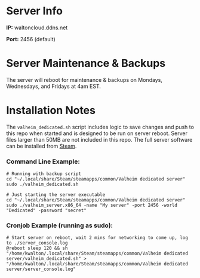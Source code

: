 # Server Info
**IP:** waltoncloud.ddns.net

**Port:** 2456 (default)

# Server Maintenance & Backups
The server will reboot for maintenance & backups on Mondays, Wednesdays, and Fridays at 4am EST.

# Installation Notes
The `valheim_dedicated.sh` script includes logic to save changes and push to this repo when started and is designed to be run on server reboot. Server files larger than 50MB are not included in this repo. The full server software can be installed from [Steam](https://store.steampowered.com/app/892970/Valheim/).

### Command Line Example:
```
# Running with backup script
cd "~/.local/share/Steam/steamapps/common/Valheim dedicated server"
sudo ./valheim_dedicated.sh

# Just starting the server executable
cd "~/.local/share/Steam/steamapps/common/Valheim dedicated server"
sudo ./valheim_server.x86_64 -name "My server" -port 2456 -world "Dedicated" -password "secret"
```

### Cronjob Example (running as sudo):
```
# Start server on reboot, wait 2 mins for networking to come up, log to ./server_console.log
@reboot sleep 120 && sh "/home/kwalton/.local/share/Steam/steamapps/common/Valheim dedicated server/valheim_dedicated.sh" > "/home/kwalton/.local/share/Steam/steamapps/common/Valheim dedicated server/server_console.log"
```